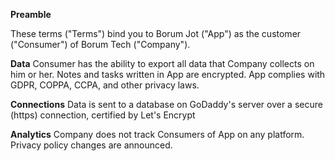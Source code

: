 **Preamble**

These terms ("Terms") bind you to Borum Jot ("App") as the customer ("Consumer") of Borum Tech ("Company").

**Data**
Consumer has the ability to export all data that Company collects on him or her.
Notes and tasks written in App are encrypted. App complies with GDPR, COPPA, CCPA, and other privacy laws.

**Connections**
Data is sent to a database on GoDaddy's server over a secure (https) connection, certified by Let's Encrypt

**Analytics**
Company does not track Consumers of App on any platform. Privacy policy changes are announced.